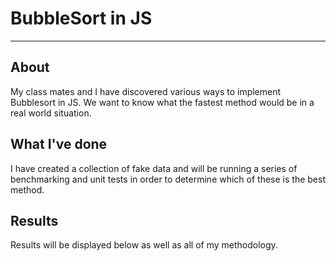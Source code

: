 # BubbleSort in JS
---
## About
My class mates and I have discovered various ways to implement Bubblesort in JS.
We want to know what the fastest method would be in a real world situation.

## What I've done
I have created a collection of fake data and will be running a series of benchmarking and unit tests in order to determine which of these is the best method.

## Results
Results will be displayed below as well as all of my methodology.